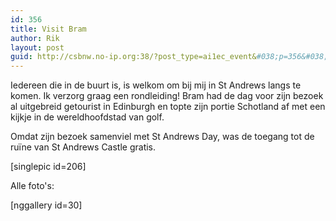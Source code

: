 ```yaml
---
id: 356
title: Visit Bram
author: Rik
layout: post
guid: http://csbnw.no-ip.org:38/?post_type=ai1ec_event&#038;p=356&#038;instance_id=
---
```

Iedereen die in de buurt is, is welkom om bij mij in St Andrews langs te komen. Ik verzorg graag een rondleiding! Bram had de dag voor zijn bezoek al uitgebreid getourist in Edinburgh en topte zijn portie Schotland af met een kijkje in de wereldhoofdstad van golf.

Omdat zijn bezoek samenviel met St Andrews Day, was de toegang tot de ruïne van St Andrews Castle gratis.

[singlepic id=206]

Alle foto's:

[nggallery id=30]